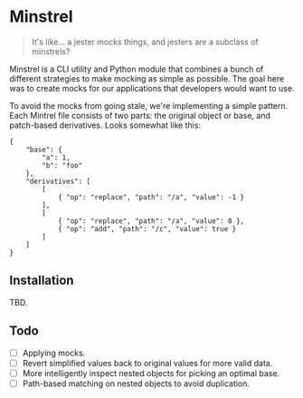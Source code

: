# Minstrel

> It's like... a jester mocks things, and jesters are a subclass of minstrels?

Minstrel is a CLI utility and Python module that combines a bunch of different
strategies to make mocking as simple as possible. The goal here was to create
mocks for our applications that developers would want to use.

To avoid the mocks from going stale, we're implementing a simple pattern. Each
Mintrel file consists of two parts: the original object or base, and
patch-based derivatives. Looks somewhat like this:

    {
        "base": {
            "a": 1,
            "b": "foo"
        },
        "derivatives": [
            [
                { "op": "replace", "path": "/a", "value": -1 }
            ],
            [
                { "op": "replace", "path": "/a", "value": 0 },
                { "op": "add", "path": "/c", "value": true }
            ]
        ]
    }

## Installation

TBD.

## Todo

* [ ] Applying mocks.
* [ ] Revert simplified values back to original values for more valid data.
* [ ] More intelligently inspect nested objects for picking an optimal base.
* [ ] Path-based matching on nested objects to avoid duplication.

